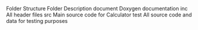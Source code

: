 Folder Structure Folder Description document Doxygen documentation inc All header files src Main source code for Calculator test All source code and data for testing purposes
